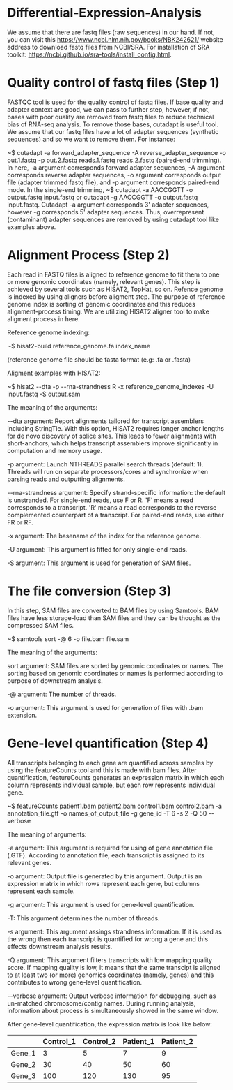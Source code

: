 # Differential-Expression-Analysis

We assume that there are fastq files (raw sequences) in our hand. If not, you can visit this https://www.ncbi.nlm.nih.gov/books/NBK242621/ website address to download fastq files from NCBI/SRA. For installation of SRA toolkit: https://ncbi.github.io/sra-tools/install_config.html.

# Quality control of fastq files (Step 1)

FASTQC tool is used for the quality control of fastq files. If base quality and adapter context are good, we can pass to further step, however, ıf not, bases with poor quality are removed from fastq files to reduce technical bias of RNA-seq analysis. To remove those bases, cutadapt is useful tool. We assume that our fastq files have a lot of adapter sequences (synthetic sequences) and so we want to remove them. For instance:

~$ cutadapt -a forward_adapter_sequence -A reverse_adapter_sequence -o out.1.fastq -p out.2.fastq reads.1.fastq reads.2.fastq (paired-end trimming). In here, -a argument corresponds forward adapter sequences, -A argument corresponds reverse adapter sequences, -o argument corresponds output file (adapter trimmed fastq file), and -p argument corresponds paired-end mode. 
In the single-end trimming, ~$ cutadapt -a AACCGGTT -o output.fastq input.fastq or  cutadapt -g AACCGGTT -o output.fastq input.fastq. Cutadapt -a argument corresponds 3' adapter sequences, however -g corresponds 5' adapter sequences. Thus, overrepresent (contaminant) adapter sequences are removed by using cutadapt tool like examples above.

# Alignment Process (Step 2)

Each read in FASTQ files is aligned to reference genome to fit them to one or more genomic coordinates (namely, relevant genes). This step is achieved by several tools such as HISAT2, TopHat, so on. Refence genome is indexed by using aligners before aligment step. The purpose of reference genome index is sorting of genomic coordinates and this reduces alignment-process timing. We are utilizing HISAT2 aligner tool to make aligment process in here.

Reference genome indexing:

~$ hisat2-build reference_genome.fa index_name

(reference genome file should be fasta format (e.g: .fa or .fasta)

Aligment examples with HISAT2:

~$ hisat2 --dta -p --rna-strandness R -x reference_genome_indexes -U input.fastq -S output.sam 

The meaning of the arguments:

--dta argument: Report alignments tailored for transcript assemblers including StringTie. With this option, HISAT2 requires longer anchor lengths for de novo discovery of splice sites. This leads to fewer alignments with short-anchors, which helps transcript assemblers improve significantly in computation and memory usage.

-p argument: Launch NTHREADS parallel search threads (default: 1). Threads will run on separate processors/cores and synchronize when parsing reads and outputting alignments.

--rna-strandness argument: Specify strand-specific information: the default is unstranded. For single-end reads, use F or R. 'F' means a read corresponds to a transcript. 'R' means a read corresponds to the reverse complemented counterpart of a transcript. For paired-end reads, use either FR or RF.

-x argument: The basename of the index for the reference genome.

-U argument: This argument is fitted for only single-end reads.

-S argument: This argument is used for generation of SAM files.

# The file conversion (Step 3)

In this step, SAM files are converted to BAM files by using Samtools. BAM files have less storage-load than SAM files and they can be thought as the compressed SAM files.

~$ samtools sort -@ 6 -o file.bam file.sam

The meaning of the arguments:

sort argument: SAM files are sorted by genomic coordinates or names. The sorting based on genomic coordinates or names is performed according to purpose of downstream analysis. 

-@ argument: The number of threads.

-o argument: This argument is used for generation of files with .bam extension.

# Gene-level quantification (Step 4)

All transcripts belonging to each gene are quantified across samples by using the featureCounts tool and this is made with bam files. After quantification, featureCounts generates an expression matrix in which each column represents individual sample, but each row represents individual gene.

~$ featureCounts patient1.bam patient2.bam control1.bam control2.bam -a annotation_file.gtf -o names_of_output_file -g gene_id -T 6 -s 2 -Q 50 --verbose

The meaning of arguments:

-a argument: This argument is required for using of gene annotation file (.GTF). According to annotation file, each transcript is assigned to its relevant genes.

-o argument: Output file is generated by this argument. Output is an expression matrix in which rows represent each gene, but columns represent each sample.

-g argument: This argument is used for gene-level quantification.

-T: This argument determines the number of threads.

-s argument: This argument assings strandness information. If it is used as the wrong then each transcript is quantified for wrong a gene and this effects downstream analysis results.

-Q argument: This argument filters transcripts with low mapping quality score. If mapping quality is low, it means that the same transcipt is aligned to at least two (or more) genomics coordinates (namely, genes) and this contributes to wrong gene-level quantification.

--verbose argument: Output verbose information for debugging, such as un-matched chromosome/contig names. During running analysis, information about process is simultaneously showed in the same window.

After gene-level quantification, the expression matrix is look like below:


|   | Control_1 | Control_2  | Patient_1  | Patient_2  |  
| ------------- | ------------- | ------------- | -------------  | ------------- 
| Gene_1  | 3  | 5  |  7  | 9
| Gene_2  | 30  | 40  |  50  | 60
| Gene_3  | 100  | 120  |  130  | 95















